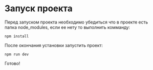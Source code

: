 # Запуск проекта
Перед запуском проекта необходимо убедиться что в проекте есть папка node_modules, если ее нету то выполнить комманду:
```
npm install
```
После окончания установки запустить проект:
```
npm run dev
```
Готово!